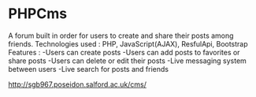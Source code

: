 # PHPCms
A forum built in order for users to create and share their posts among friends.
Technologies used : PHP, JavaScript(AJAX), ResfulApi, Bootstrap
Features :
-Users can create posts
-Users can add posts to favorites or share posts
-Users can delete or edit their posts
-Live messaging system between users
-Live search for posts and friends

http://sgb967.poseidon.salford.ac.uk/cms/
